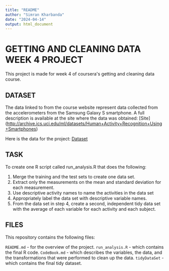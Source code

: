 ```yaml
---
title: "README"
author: "Simran Kharbanda"
date: "2024-04-14"
output: html_document
---
```


# GETTING AND CLEANING DATA WEEK 4 PROJECT

This project is made for week 4 of coursera's getting and cleaning data course.


## DATASET

The data linked to from the course website represent data collected from the accelerometers from the Samsung Galaxy S smartphone. A full description is available at the site where the data was obtained:
[Site] (http://archive.ics.uci.edu/ml/datasets/Human+Activity+Recognition+Using+Smartphones)

Here is the data for the project:
[Dataset](https://d396qusza40orc.cloudfront.net/getdata%2Fprojectfiles%2FUCI%20HAR%20Dataset.zip)


## TASK

To create one R script called run_analysis.R that does the following:
1. Merge the training and the test sets to create one data set.
2. Extract only the measurements on the mean and standard deviation for each measurement. 
3. Use descriptive activity names to name the activities in the data set
4. Appropriately label the data set with descriptive variable names. 
5. From the data set in step 4, create a second, independent tidy data set with the average of each variable for each activity and each subject.


## FILES

This repository contains the following files:

`README.md` - for the overview of the project.
`run_analysis.R` - which contains the final R code.
`CodeBook.md` -  which describes the variables, the data, and the transformations that were performed to clean up the data.
`tidyDataSet` - which contains the final tidy dataset.
